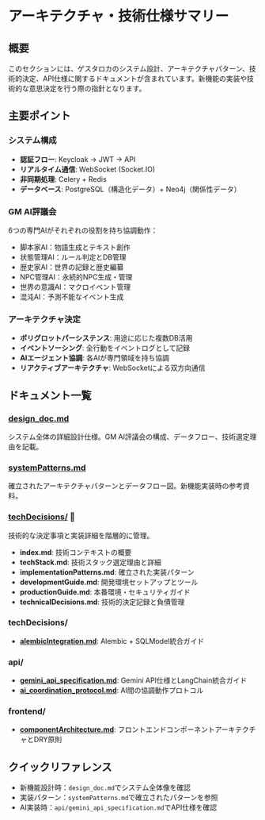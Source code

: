 # アーキテクチャ・技術仕様サマリー

## 概要
このセクションには、ゲスタロカのシステム設計、アーキテクチャパターン、技術的決定、API仕様に関するドキュメントが含まれています。新機能の実装や技術的な意思決定を行う際の指針となります。

## 主要ポイント

### システム構成
- **認証フロー**: Keycloak → JWT → API
- **リアルタイム通信**: WebSocket (Socket.IO)
- **非同期処理**: Celery + Redis
- **データベース**: PostgreSQL（構造化データ）+ Neo4j（関係性データ）

### GM AI評議会
6つの専門AIがそれぞれの役割を持ち協調動作：
- 脚本家AI：物語生成とテキスト創作
- 状態管理AI：ルール判定とDB管理
- 歴史家AI：世界の記録と歴史編纂
- NPC管理AI：永続的NPC生成・管理
- 世界の意識AI：マクロイベント管理
- 混沌AI：予測不能なイベント生成

### アーキテクチャ決定
- **ポリグロットパーシステンス**: 用途に応じた複数DB活用
- **イベントソーシング**: 全行動をイベントログとして記録
- **AIエージェント協調**: 各AIが専門領域を持ち協調
- **リアクティブアーキテクチャ**: WebSocketによる双方向通信

## ドキュメント一覧

### [design_doc.md](design_doc.md)
システム全体の詳細設計仕様。GM AI評議会の構成、データフロー、技術選定理由を記載。

### [systemPatterns.md](systemPatterns.md)
確立されたアーキテクチャパターンとデータフロー図。新機能実装時の参考資料。

### [techDecisions/](techDecisions/index.md) 📁
技術的な決定事項と実装詳細を階層的に管理。
- **index.md**: 技術コンテキストの概要
- **techStack.md**: 技術スタック選定理由と詳細
- **implementationPatterns.md**: 確立された実装パターン
- **developmentGuide.md**: 開発環境セットアップとツール
- **productionGuide.md**: 本番環境・セキュリティガイド
- **technicalDecisions.md**: 技術的決定記録と負債管理

### techDecisions/
- **[alembicIntegration.md](techDecisions/alembicIntegration.md)**: Alembic + SQLModel統合ガイド

### api/
- **[gemini_api_specification.md](api/gemini_api_specification.md)**: Gemini API仕様とLangChain統合ガイド
- **[ai_coordination_protocol.md](api/ai_coordination_protocol.md)**: AI間の協調動作プロトコル

### frontend/
- **[componentArchitecture.md](frontend/componentArchitecture.md)**: フロントエンドコンポーネントアーキテクチャとDRY原則

## クイックリファレンス

- 新機能設計時：`design_doc.md`でシステム全体像を確認
- 実装パターン：`systemPatterns.md`で確立されたパターンを参照
- AI実装時：`api/gemini_api_specification.md`でAPI仕様を確認